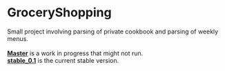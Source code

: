 # GroceryShopping
Small project involving parsing of private cookbook and parsing of weekly menus.
<br/>
<br/>
<a href="https://github.com/tobiasli/GroceryShopping/tree/master"><b>Master</b></a> is a work in progress that might not run.
<br/>
<a href="https://github.com/tobiasli/GroceryShopping/tree/stable_0.1"><b>stable_0.1</b></a> is the current stable version.
